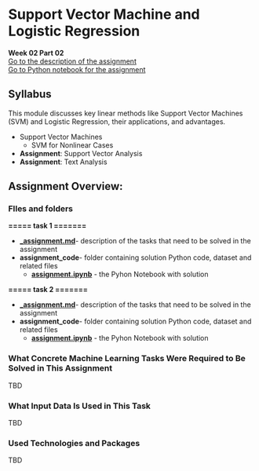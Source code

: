 # Support Vector Machine and Logistic Regression
**Week 02 Part 02**\
[Go to the description of the assignment](_assignment.md)\
[Go to Python notebook for the assignment ](assignment_code/assignment.ipynb)

## Syllabus
This module discusses key linear methods like Support Vector Machines (SVM) and Logistic Regression, their applications, and advantages.

- Support Vector Machines
  - SVM for Nonlinear Cases
- **Assignment**: Support Vector Analysis
- **Assignment**: Text Analysis


## Assignment Overview: 

### FIles and folders

**===== task 1 =======**
- **[_assignment.md](assignment_code_01/_assignment.md)**- description of the tasks that need to be solved in the assignment
- **assignment_code**- folder containing solution Python code, dataset and related files
  - **[assignment.ipynb](assignment_code01/assignment.ipynb)** - the Pyhon Notebook with solution


**===== task 2 =======**
- **[_assignment.md](assignment_code_02/_assignment.md)**- description of the tasks that need to be solved in the assignment
- **assignment_code**- folder containing solution Python code, dataset and related files
  - **[assignment.ipynb](assignment_code02/assignment.ipynb)** - the Pyhon Notebook with solution


### What Concrete Machine Learning Tasks Were Required to Be Solved in This Assignment
TBD

### What Input Data Is Used in This Task
TBD

### Used Technologies and Packages
TBD

